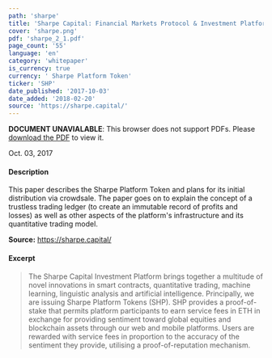 ```yaml
---
path: 'sharpe'
title: 'Sharpe Capital: Financial Markets Protocol & Investment Platform v2.1'
cover: 'sharpe.png'
pdf: 'sharpe_2_1.pdf'
page_count: '55'
language: 'en'
category: 'whitepaper'
is_currency: true
currency: ' Sharpe Platform Token'
ticker: 'SHP'
date_published: '2017-10-03'
date_added: '2018-02-20'
source: 'https://sharpe.capital/'
---
```


<object class="pdf_embed" data="/assets/pdf/sharpe_2_1.pdf" type="application/pdf" width="100%" height="100%">
   <p><b>DOCUMENT UNAVIALABLE</b>: This browser does not support PDFs. Please <a href="/assets/pdf/sharpe_2_1.pdf">download the PDF</a> to view it.</p>
</object>

Oct. 03, 2017

#### Description
This paper describes the Sharpe Platform Token and plans for its initial distribution via crowdsale. The paper goes on to explain the concept of a trustless trading ledger (to create an immutable record of profits and losses) as well as other aspects of the platform's infrastructure and its quantitative trading model.

**Source:** https://sharpe.capital/

#### Excerpt
> The Sharpe Capital Investment Platform brings together a multitude of novel innovations in smart contracts, quantitative trading, machine learning, linguistic analysis and artificial intelligence. Principally, we are issuing Sharpe Platform Tokens (SHP). SHP provides a proof-of-stake that permits platform participants to earn service fees in ETH in exchange for providing sentiment toward global equities and blockchain assets through our web and mobile platforms. Users are rewarded with service fees in proportion to the accuracy of the sentiment they provide, utilising a proof-of-reputation mechanism.

